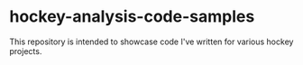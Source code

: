 # hockey-analysis-code-samples

This repository is intended to showcase code I've written for various hockey projects.
